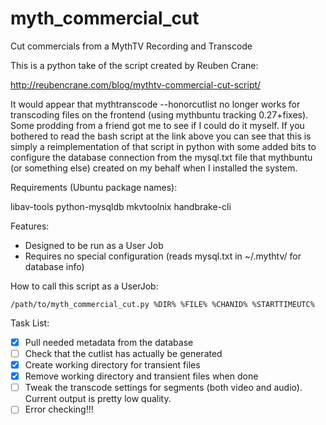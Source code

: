 myth_commercial_cut
===================

Cut commercials from a MythTV Recording and Transcode

This is a python take of the script created by Reuben Crane:

http://reubencrane.com/blog/mythtv-commercial-cut-script/

It would appear that mythtranscode --honorcutlist no longer works for transcoding files on the frontend (using mythbuntu tracking 0.27+fixes). Some prodding from a friend got me to see if I could do it myself. If you bothered to read the bash script at the link above you can see that this is simply a reimplementation of that script in python with some added bits to configure the database connection from the mysql.txt file that mythbuntu (or something else) created on my behalf when I installed the system.

Requirements (Ubuntu package names):

libav-tools
python-mysqldb
mkvtoolnix
handbrake-cli

Features:

- Designed to be run as a User Job
- Requires no special configuration (reads mysql.txt in ~/.mythtv/ for database info)

How to call this script as a UserJob:

```
/path/to/myth_commercial_cut.py %DIR% %FILE% %CHANID% %STARTTIMEUTC%
```

Task List:

- [x] Pull needed metadata from the database
- [ ] Check that the cutlist has actually be generated
- [x] Create working directory for transient files
- [x] Remove working directory and transient files when done
- [ ] Tweak the transcode settings for segments (both video and audio). Current output is pretty low quality.
- [ ] Error checking!!!
